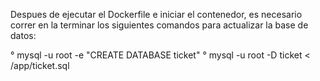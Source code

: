 Despues de ejecutar el Dockerfile e iniciar el contenedor, es necesario correr en la terminar los siguientes comandos para actualizar la base de datos:

° mysql -u root  -e "CREATE DATABASE ticket"
° mysql -u root  -D ticket < /app/ticket.sql
